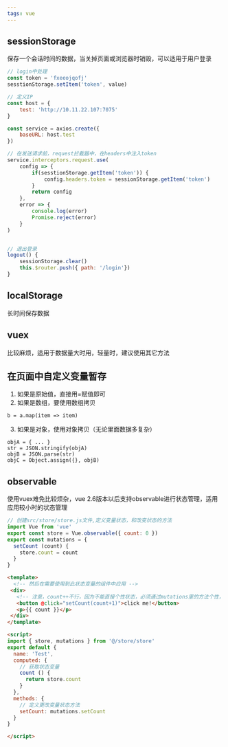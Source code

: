 ```yaml
---
tags: vue
---
```


<!-- # 状态存储 -->
## sessionStorage
保存一个会话时间的数据，当关掉页面或浏览器时销毁，可以适用于用户登录
```js
// login中处理
const token = 'fxeeojqofj'
sesstionStorage.setItem('token', value)

// 定义IP
const host = {
    test: 'http://10.11.22.107:7075'
}

const service = axios.create({
    baseURL: host.test
})

// 在发送请求前，request拦截器中，在headers中注入token
service.interceptors.request.use(
    config => {
        if(sesstionStorage.getItem('token')) {
            config.headers.token = sessionStorage.getItem('token')
        }
        return config
    },
    error => {
        console.log(error)
        Promise.reject(error)
    }
)


// 退出登录
logout() {
    sessionStorage.clear()
    this.$router.push({ path: '/login'})
}
```

## localStorage
长时间保存数据


## vuex
比较麻烦，适用于数据量大时用，轻量时，建议使用其它方法


## 在页面中自定义变量暂存
1. 如果是原始值，直接用=赋值即可
2. 如果是数组，要使用数组拷贝
```
b = a.map(item => item)
```
3. 如果是对象，使用对象拷贝（无论里面数据多复杂）
```
objA = { ... }
str = JSON.stringify(objA)
objB = JSON.parse(str)
objC = Object.assign({}, objB)
```

## observable
使用vuex难免比较烦杂，vue 2.6版本以后支持observable进行状态管理，适用应用较小时的状态管理
```js
// 创建src/store/store.js文件,定义变量状态，和改变状态的方法
import Vue from 'vue'
export const store = Vue.observable({ count: 0 })
export const mutations = {
  setCount (count) {
    store.count = count
  }
}
```
```html
<template>
  <!-- 然后在需要使用到此状态变量的组件中应用 -->
 <div>
   <!-- 注意，count++不行，因为不能直接个性状态，必须通过mutations里的方法个性，Computed property "count" was assigned to but it has no setter -->
   <button @click="setCount(count+1)">click me!</button>
   <p>{{ count }}</p>
 </div>
</template>

<script>
import { store, mutations } from '@/store/store'
export default {
  name: 'Test',
  computed: {
    // 获取状态变量
    count () {
      return store.count
    }
  },
  methods: {
    // 定义更改变量状态方法
    setCount: mutations.setCount
  }
}

</script>
```